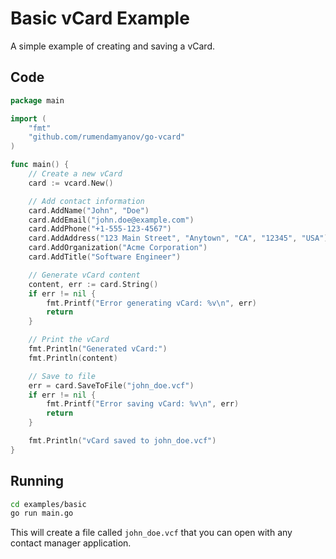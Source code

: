 # Basic vCard Example
A simple example of creating and saving a vCard.

## Code

```go
package main

import (
	"fmt"
	"github.com/rumendamyanov/go-vcard"
)

func main() {
	// Create a new vCard
	card := vcard.New()

	// Add contact information
	card.AddName("John", "Doe")
	card.AddEmail("john.doe@example.com")
	card.AddPhone("+1-555-123-4567")
	card.AddAddress("123 Main Street", "Anytown", "CA", "12345", "USA")
	card.AddOrganization("Acme Corporation")
	card.AddTitle("Software Engineer")

	// Generate vCard content
	content, err := card.String()
	if err != nil {
		fmt.Printf("Error generating vCard: %v\n", err)
		return
	}

	// Print the vCard
	fmt.Println("Generated vCard:")
	fmt.Println(content)

	// Save to file
	err = card.SaveToFile("john_doe.vcf")
	if err != nil {
		fmt.Printf("Error saving vCard: %v\n", err)
		return
	}

	fmt.Println("vCard saved to john_doe.vcf")
}
```

## Running

```bash
cd examples/basic
go run main.go
```

This will create a file called `john_doe.vcf` that you can open with any contact manager application.

